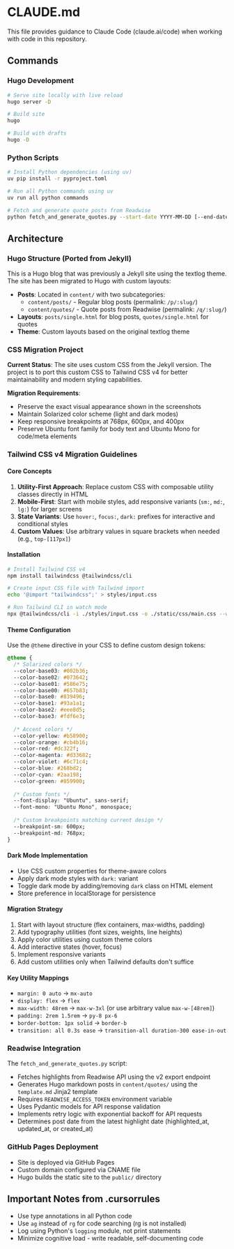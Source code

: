 # CLAUDE.md

This file provides guidance to Claude Code (claude.ai/code) when working with code in this repository.

## Commands

### Hugo Development
```bash
# Serve site locally with live reload
hugo server -D

# Build site
hugo

# Build with drafts
hugo -D
```

### Python Scripts
```bash
# Install Python dependencies (using uv)
uv pip install -r pyproject.toml

# Run all Python commands using uv
uv run all python commands

# Fetch and generate quote posts from Readwise
python fetch_and_generate_quotes.py --start-date YYYY-MM-DD [--end-date YYYY-MM-DD]
```

## Architecture

### Hugo Structure (Ported from Jekyll)
This is a Hugo blog that was previously a Jekyll site using the textlog theme. The site has been migrated to Hugo with custom layouts:

- **Posts**: Located in `content/` with two subcategories:
  - `content/posts/` - Regular blog posts (permalink: `/p/:slug/`)
  - `content/quotes/` - Quote posts from Readwise (permalink: `/q/:slug/`)
- **Layouts**: `posts/single.html` for blog posts, `quotes/single.html` for quotes
- **Theme**: Custom layouts based on the original textlog theme

### CSS Migration Project
**Current Status**: The site uses custom CSS from the Jekyll version. The project is to port this custom CSS to Tailwind CSS v4 for better maintainability and modern styling capabilities.

**Migration Requirements**:
- Preserve the exact visual appearance shown in the screenshots
- Maintain Solarized color scheme (light and dark modes)
- Keep responsive breakpoints at 768px, 600px, and 400px
- Preserve Ubuntu font family for body text and Ubuntu Mono for code/meta elements

### Tailwind CSS v4 Migration Guidelines

#### Core Concepts
1. **Utility-First Approach**: Replace custom CSS with composable utility classes directly in HTML
2. **Mobile-First**: Start with mobile styles, add responsive variants (`sm:`, `md:`, `lg:`) for larger screens
3. **State Variants**: Use `hover:`, `focus:`, `dark:` prefixes for interactive and conditional styles
4. **Custom Values**: Use arbitrary values in square brackets when needed (e.g., `top-[117px]`)

#### Installation
```bash
# Install Tailwind CSS v4
npm install tailwindcss @tailwindcss/cli

# Create input CSS file with Tailwind import
echo '@import "tailwindcss";' > styles/input.css

# Run Tailwind CLI in watch mode
npx @tailwindcss/cli -i ./styles/input.css -o ./static/css/main.css --watch
```

#### Theme Configuration
Use the `@theme` directive in your CSS to define custom design tokens:
```css
@theme {
  /* Solarized colors */
  --color-base03: #002b36;
  --color-base02: #073642;
  --color-base01: #586e75;
  --color-base00: #657b83;
  --color-base0: #839496;
  --color-base1: #93a1a1;
  --color-base2: #eee8d5;
  --color-base3: #fdf6e3;
  
  /* Accent colors */
  --color-yellow: #b58900;
  --color-orange: #cb4b16;
  --color-red: #dc322f;
  --color-magenta: #d33682;
  --color-violet: #6c71c4;
  --color-blue: #268bd2;
  --color-cyan: #2aa198;
  --color-green: #859900;
  
  /* Custom fonts */
  --font-display: "Ubuntu", sans-serif;
  --font-mono: "Ubuntu Mono", monospace;
  
  /* Custom breakpoints matching current design */
  --breakpoint-sm: 600px;
  --breakpoint-md: 768px;
}
```

#### Dark Mode Implementation
- Use CSS custom properties for theme-aware colors
- Apply dark mode styles with `dark:` variant
- Toggle dark mode by adding/removing `dark` class on HTML element
- Store preference in localStorage for persistence

#### Migration Strategy
1. Start with layout structure (flex containers, max-widths, padding)
2. Add typography utilities (font sizes, weights, line heights)
3. Apply color utilities using custom theme colors
4. Add interactive states (hover, focus)
5. Implement responsive variants
6. Add custom utilities only when Tailwind defaults don't suffice

#### Key Utility Mappings
- `margin: 0 auto` → `mx-auto`
- `display: flex` → `flex`
- `max-width: 48rem` → `max-w-3xl` (or use arbitrary value `max-w-[48rem]`)
- `padding: 2rem 1.5rem` → `py-8 px-6`
- `border-bottom: 1px solid` → `border-b`
- `transition: all 0.3s ease` → `transition-all duration-300 ease-in-out`

### Readwise Integration
The `fetch_and_generate_quotes.py` script:
- Fetches highlights from Readwise API using the v2 export endpoint
- Generates Hugo markdown posts in `content/quotes/` using the `template.md` Jinja2 template
- Requires `READWISE_ACCESS_TOKEN` environment variable
- Uses Pydantic models for API response validation
- Implements retry logic with exponential backoff for API requests
- Determines post date from the latest highlight date (highlighted_at, updated_at, or created_at)

### GitHub Pages Deployment
- Site is deployed via GitHub Pages
- Custom domain configured via CNAME file
- Hugo builds the static site to the `public/` directory

## Important Notes from .cursorrules

- Use type annotations in all Python code
- Use `ag` instead of `rg` for code searching (rg is not installed)
- Log using Python's `logging` module, not print statements
- Minimize cognitive load - write readable, self-documenting code
```
